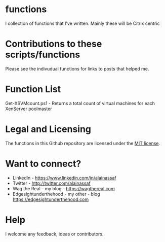 # functions
I collection of functions that I've written. Mainly these will be Citrix centric

# Contributions to these scripts/functions
Please see the indivudual functions for links to posts that helped me.

# Function List
Get-XSVMcount.ps1 - Returns a total count of virtual machines for each XenServer poolmaster
  
# Legal and Licensing
The functions in this Github repository are licensed under the [MIT license].

[MIT license]: LICENSE.md

# Want to connect?
* LinkedIn - https://www.linkedin.com/in/alainassaf
* Twitter - http://twitter.com/alainassaf
* Wag the Real - my blog - https://wagthereal.com
* Edgesightunderthehood - my other - blog https://edgesightunderthehood.com

# Help
I welcome any feedback, ideas or contributors.
